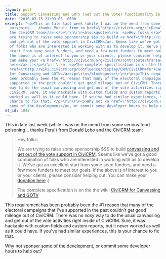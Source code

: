 ```yaml
---
layout: post
title: Support Canvassing and GOTV (Get Out The Vote) functionality in CiviCRM
date: '2010-03-15 21:03:06 -0600'
excerpt: "<p>This in late last week (while I was on the mend from some serious food
  poisoning... thanks Peru!) from <a href=\"http://civicrm.org/\">Donald Lobo and
  the CiviCRM team</a>:</p>\r\n\r\n<blockquote>\r\n  <p>Hey folks:</p>\r\n  \r\n  <p>We
  are trying to raise some sponsorship $$$ to build <a href=\"http://civicrm.org/blogs/lobo/support-canvassing-and-gotv-get-out-vote-functionality-civicrm\">canvassing
  and get out of the vote support in CiviCRM</a>. Seems like we've got a good combination
  of folks who are interested in working with us to develop it. We've got an excellent
  start from some seed funders, and need a few more funders to meet our goals. If
  the above is of interest to you or your clients, please consider helping out. You
  can make your <a href=\"http://civicrm.org/civicrm/contribute/transact?reset=1&amp;id=1\">donation
  here</a> :)</p>\r\n  \r\n  <p>The complete specification is on the the wiki:  <a
  href=\"http://wiki.civicrm.org/confluence/display/CRM/CiviCRM+for+Canvassing+and+GOTV\">CiviCRM
  for Canvassing and GOTV</a></p>\r\n</blockquote>\r\n\r\n<p>This requirement has
  been probably been the #1 reason that many of the electoral campaigns that I've
  supported in the past couldn't get good mileage out of CiviCRM. There was no <em>easy</em>
  way to do the usual canvassing and get out of the vote activities right inside of
  CiviCRM. Sure, it was hackable with custom fields and custom reports, but it never
  worked as well as it could have. If you've had similar experiences, this is your
  chance to fix that. </p>\r\n\r\n<p>Why not <a href=\"http://civicrm.org/civicrm/contribute/transact?reset=1&amp;id=1\">sponsor
  some of the development</a>, or commit some developer hours to help out? </p>"
mt_id: 1842
---
```

<p>This in late last week (while I was on the mend from some serious food poisoning... thanks Peru!) from <a href="http://civicrm.org/">Donald Lobo and the CiviCRM team</a>:</p>

<blockquote>
  <p>Hey folks:</p>
  
  <p>We are trying to raise some sponsorship $$$ to build <a href="http://civicrm.org/blogs/lobo/support-canvassing-and-gotv-get-out-vote-functionality-civicrm">canvassing and get out of the vote support in CiviCRM</a>. Seems like we've got a good combination of folks who are interested in working with us to develop it. We've got an excellent start from some seed funders, and need a few more funders to meet our goals. If the above is of interest to you or your clients, please consider helping out. You can make your <a href="http://civicrm.org/civicrm/contribute/transact?reset=1&amp;id=1">donation here</a> :)</p>
  
  <p>The complete specification is on the the wiki:  <a href="http://wiki.civicrm.org/confluence/display/CRM/CiviCRM+for+Canvassing+and+GOTV">CiviCRM for Canvassing and GOTV</a></p>
</blockquote>

<p>This requirement has been probably been the #1 reason that many of the electoral campaigns that I've supported in the past couldn't get good mileage out of CiviCRM. There was no <em>easy</em> way to do the usual canvassing and get out of the vote activities right inside of CiviCRM. Sure, it was hackable with custom fields and custom reports, but it never worked as well as it could have. If you've had similar experiences, this is your chance to fix that. </p>

<p>Why not <a href="http://civicrm.org/civicrm/contribute/transact?reset=1&amp;id=1">sponsor some of the development</a>, or commit some developer hours to help out? </p>

<!--break-->
